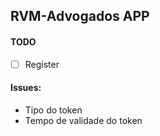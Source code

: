 ## RVM-Advogados APP

#### TODO

- [ ] Register


#### Issues:

* Tipo do token 
* Tempo de validade do token